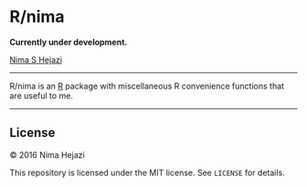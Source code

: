 # R/nima

__Currently under development.__

[Nima S Hejazi](http://nimahejazi.org)

---

R/nima is an [R](http://www.r-project.org) package with miscellaneous R convenience functions
that are useful to me.

---

## License

&copy; 2016 Nima Hejazi

This repository is licensed under the MIT license. See `LICENSE` for
details.
